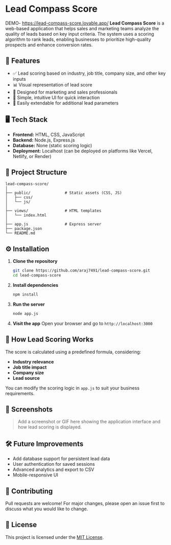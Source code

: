 # Lead Compass Score
DEMO- https://lead-compass-score.lovable.app/
**Lead Compass Score** is a web-based application that helps sales and marketing teams analyze the quality of leads based on key input criteria. The system uses a scoring algorithm to rank leads, enabling businesses to prioritize high-quality prospects and enhance conversion rates.

## 🚀 Features

- ✅ Lead scoring based on industry, job title, company size, and other key inputs  
- 📊 Visual representation of lead score  
- 💼 Designed for marketing and sales professionals  
- 🧠 Simple, intuitive UI for quick interaction  
- 🔧 Easily extendable for additional lead parameters  

## 🖥️ Tech Stack

- **Frontend:** HTML, CSS, JavaScript  
- **Backend:** Node.js, Express.js  
- **Database:** None (static scoring logic)  
- **Deployment:** Localhost (can be deployed on platforms like Vercel, Netlify, or Render)  

## 📂 Project Structure

```
lead-compass-score/
│
├── public/               # Static assets (CSS, JS)
│   ├── css/
│   └── js/
│
├── views/                # HTML templates
│   └── index.html
│
├── app.js                # Express server
├── package.json
└── README.md
```

## ⚙️ Installation

1. **Clone the repository**
   ```bash
   git clone https://github.com/araj7491/lead-compass-score.git
   cd lead-compass-score
   ```

2. **Install dependencies**
   ```bash
   npm install
   ```

3. **Run the server**
   ```bash
   node app.js
   ```

4. **Visit the app**
   Open your browser and go to `http://localhost:3000`

## 🧮 How Lead Scoring Works

The score is calculated using a predefined formula, considering:
- **Industry relevance**
- **Job title impact**
- **Company size**
- **Lead source**

You can modify the scoring logic in `app.js` to suit your business requirements.

## 📸 Screenshots

> Add a screenshot or GIF here showing the application interface and how lead scoring is displayed.

## 🛠️ Future Improvements

- Add database support for persistent lead data  
- User authentication for saved sessions  
- Advanced analytics and export to CSV  
- Mobile-responsive UI  

## 🙌 Contributing

Pull requests are welcome! For major changes, please open an issue first to discuss what you would like to change.

## 📄 License

This project is licensed under the [MIT License](LICENSE).
